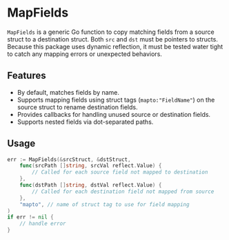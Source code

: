 # MapFields

`MapFields` is a generic Go function to copy matching fields from a source struct to a destination struct. Both `src` and `dst` must be pointers to structs. Because this package uses dynamic reflection, it must be tested water tight to catch any mapping errors or unexpected behaviors.

## Features

- By default, matches fields by name.
- Supports mapping fields using struct tags (`mapto:"FieldName"`) on the source struct to rename destination fields.
- Provides callbacks for handling unused source or destination fields.
- Supports nested fields via dot-separated paths.

## Usage

```go
err := MapFields(&srcStruct, &dstStruct,
    func(srcPath []string, srcVal reflect.Value) {
        // Called for each source field not mapped to destination
    },
    func(dstPath []string, dstVal reflect.Value) {
        // Called for each destination field not mapped from source
    },
    "mapto", // name of struct tag to use for field mapping
)
if err != nil {
    // handle error
}
